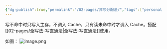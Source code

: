 ```yaml
---
{"dg-publish":true,"permalink":"/02-pages/非写分配法/","tags":["personal/blog","计算机组成原理"]}
---
```


写不命中时只写入主存，不调入 Cache，只有读未命中时才调入 Cache。搭配[[02-pages/全写法-写直通法\|全写法-写直通法]]使用。

如图：
![image.png](https://yelanyanyu-img-bed.oss-cn-hangzhou.aliyuncs.com/img/blog/2024/09/20240904223931.png)
